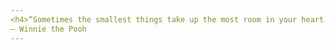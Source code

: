 ```yaml
---
<h4>“Sometimes the smallest things take up the most room in your heart.”
— Winnie the Pooh
---
```


